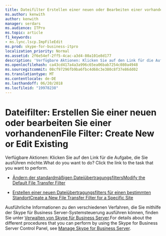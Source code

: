 ```yaml
---
title: Dateifilter Erstellen einer neuen oder Bearbeiten einer vorhandenen
ms.author: kenwith
author: kenwith
manager: serdars
ms.audience: ITPro
ms.topic: article
f1_keywords:
- ms.lync.lscp.ImpFileEdit
ms.prod: skype-for-business-itpro
localization_priority: Normal
ms.assetid: 2f6e54ef-2ff5-4cac-a3d4-80a101e8d177
description: 'Verfügbare Aktionen: Klicken Sie auf den Link für die Aufgabe, die Sie ausführen möchte.'
ms.openlocfilehash: ca43cd417a4a3a996c65ea06bab7254c080a4948
ms.sourcegitcommit: 08cf97296fb9ba6fbc4d68c3e380c8f37e86dd02
ms.translationtype: MT
ms.contentlocale: de-DE
ms.lasthandoff: 06/20/2018
ms.locfileid: "19978238"
---
```

# <a name="file-filter-create-new-or-edit-existing"></a><span data-ttu-id="4ddfd-104">Dateifilter: Erstellen Sie einer neuen oder bearbeiten Sie einer vorhandenen</span><span class="sxs-lookup"><span data-stu-id="4ddfd-104">File Filter: Create New or Edit Existing</span></span>
 
<span data-ttu-id="4ddfd-p102">Verfügbare Aktionen: Klicken Sie auf den Link für die Aufgabe, die Sie ausführen möchte.</span><span class="sxs-lookup"><span data-stu-id="4ddfd-p102">What do you want to do? Click the link to the task that you want to perform.</span></span>
  
- [<span data-ttu-id="4ddfd-107">Ändern der standardmäßigen Dateiübertragungsfilters</span><span class="sxs-lookup"><span data-stu-id="4ddfd-107">Modify the Default File Transfer Filter</span></span>](http://technet.microsoft.com/library/791774a2-0bb6-4b5b-aeb0-ff69abb170f4.aspx)
    
- [<span data-ttu-id="4ddfd-108">Erstellen einer neuen Dateiübertragungsfilters für einen bestimmten Standort</span><span class="sxs-lookup"><span data-stu-id="4ddfd-108">Create a New File Transfer Filter for a Specific Site</span></span>](http://technet.microsoft.com/library/d0006487-5217-491c-b730-e6c551cd9825.aspx)
    
<span data-ttu-id="4ddfd-109">Ausführliche Informationen zu den verschiedenen Verfahren, die Sie mithilfe der Skype für Business Server-Systemsteuerung ausführen können, finden Sie unter [Verwalten von Skype für Business Server](../../../manage/manage.md).</span><span class="sxs-lookup"><span data-stu-id="4ddfd-109">For details about the different procedures that you can perform by using the Skype for Business Server Control Panel, see [Manage Skype for Business Server](../../../manage/manage.md).</span></span>

